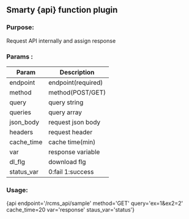 ## Smarty {api} function plugin

### Purpose:
Request API internally and assign response

### Params :
Param | Description
--- | ---
endpoint | endpoint(required)
method | method(POST/GET) 
query | query string
queries | query array
json_body | request json body
headers | request header
cache_time | cache time(min)
var | response variable
dl_flg | download flg
status_var | 0:fail 1:success

### Usage:
{api endpoint='/rcms_api/sample' method='GET' query='ex=1&ex2=2' cache_time=20 var='response' staus_var='status'}
